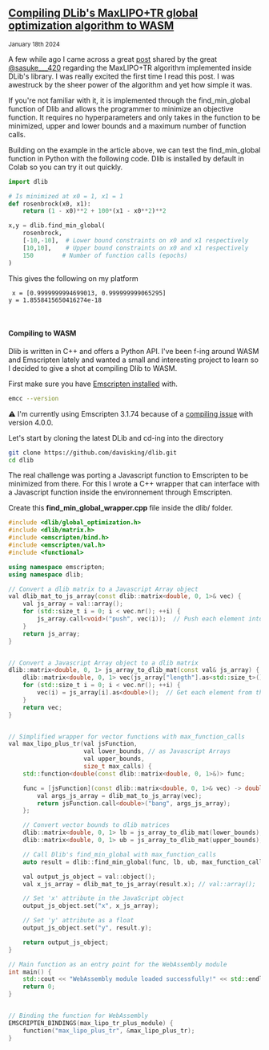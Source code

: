 ## [Compiling DLib's MaxLIPO+TR global optimization algorithm to WASM]()
<sub>January 18th 2024 </sub>
<br>

A few while ago I came across a great [post](https://blog.dlib.net/2017/12/a-global-optimization-algorithm-worth.html) shared by the great [@sasuke___420](https://x.com/sasuke___420) regarding the MaxLIPO+TR algorithm implemented inside DLib's library. I was really excited the first time I read this post. I was awestruck by the sheer power of the algorithm and yet how simple it was.

If you're not familiar with it, it is implemented through the find_min_global function of Dlib and allows the programmer to minimize an objective function. It requires no hyperparameters and only takes in the function to be minimized, upper and lower bounds and a maximum number of function calls.

Building on the example in the article above, we can test the find_min_global function in Python with the following code. Dlib is installed by default in Colab so you can try it out quickly.

```python
import dlib

# Is minimized at x0 = 1, x1 = 1
def rosenbrock(x0, x1): 
    return (1 - x0)**2 + 100*(x1 - x0**2)**2

x,y = dlib.find_min_global(
    rosenbrock, 
    [-10,-10],  # Lower bound constraints on x0 and x1 respectively
    [10,10],    # Upper bound constraints on x0 and x1 respectively
    150        # Number of function calls (epochs)
)
```

This gives the following on my platform 
­­­
```
 x = [0.9999999994699013, 0.999999999065295]
y = 1.8558415650416274e-18
```
<br>

#### Compiling to WASM

Dlib is written in C++ and offers a Python API. I've been f-ing around WASM and Emscripten lately and wanted a small and interesting project to learn so I decided to give a shot at compiling Dlib to WASM.

First make sure you have [Emscripten installed](https://emscripten.org/docs/getting_started/downloads.html) with.

```bash
emcc --version
```

⚠️ I'm currently using Emscripten 3.1.74 because of a [compiling issue](https://github.com/davisking/dlib/issues/3045) with version 4.0.0.

Let's start by cloning the latest DLib and cd-ing into the directory

```bash
git clone https://github.com/davisking/dlib.git
cd dlib
```

The real challenge was porting a Javascript function to Emscripten to be minimized from there. For this I wrote a C++ wrapper that can interface with a Javascript function inside the environnement through Emscripten.

Create this **find_min_global_wrapper.cpp** file inside the dlib/ folder.

```cpp
#include <dlib/global_optimization.h>
#include <dlib/matrix.h>
#include <emscripten/bind.h>
#include <emscripten/val.h>
#include <functional>

using namespace emscripten;
using namespace dlib;

// Convert a dlib matrix to a Javascript Array object
val dlib_mat_to_js_array(const dlib::matrix<double, 0, 1>& vec) {
    val js_array = val::array();
    for (std::size_t i = 0; i < vec.nr(); ++i) {
        js_array.call<void>("push", vec(i));  // Push each element into the js array
    }
    return js_array;
}


// Convert a Javascript Array object to a dlib matrix
dlib::matrix<double, 0, 1> js_array_to_dlib_mat(const val& js_array) {
    dlib::matrix<double, 0, 1> vec(js_array["length"].as<std::size_t>());
    for (std::size_t i = 0; i < vec.nr(); ++i) {
        vec(i) = js_array[i].as<double>();  // Get each element from the JS array and assign to matrix
    }
    return vec;
}


// Simplified wrapper for vector functions with max_function_calls
val max_lipo_plus_tr(val jsFunction,
                     val lower_bounds, // as Javascript Arrays
                     val upper_bounds,
                     size_t max_calls) {
    std::function<double(const dlib::matrix<double, 0, 1>&)> func;

    func = [jsFunction](const dlib::matrix<double, 0, 1>& vec) -> double {
        val args_js_array = dlib_mat_to_js_array(vec);
        return jsFunction.call<double>("bang", args_js_array);
    };

    // Convert vector bounds to dlib matrices
    dlib::matrix<double, 0, 1> lb = js_array_to_dlib_mat(lower_bounds);
    dlib::matrix<double, 0, 1> ub = js_array_to_dlib_mat(upper_bounds);

    // Call Dlib's find_min_global with max_function_calls
    auto result = dlib::find_min_global(func, lb, ub, max_function_calls(max_calls));

    val output_js_object = val::object();
    val x_js_array = dlib_mat_to_js_array(result.x); // val::array();

    // Set 'x' attribute in the JavaScript object
    output_js_object.set("x", x_js_array);

    // Set 'y' attribute as a float
    output_js_object.set("y", result.y);

    return output_js_object;
}

// Main function as an entry point for the WebAssembly module
int main() {
    std::cout << "WebAssembly module loaded successfully!" << std::endl;
    return 0;
}


// Binding the function for WebAssembly
EMSCRIPTEN_BINDINGS(max_lipo_tr_plus_module) {
    function("max_lipo_plus_tr", &max_lipo_plus_tr);
}
```
